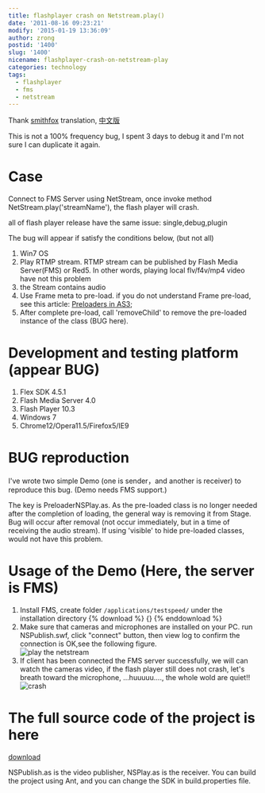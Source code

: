 ```yaml
---
title: flashplayer crash on Netstream.play()
date: '2011-08-16 09:23:21'
modify: '2015-01-19 13:36:09'
author: zrong
postid: '1400'
slug: '1400'
nicename: flashplayer-crash-on-netstream-play
categories: technology
tags:
  - flashplayer
  - fms
  - netstream
---
```


Thank [smithfox](http://smithfox.com/) translation, [中文版](https://blog.zengrong.net/post/1390.html "FlashPlayer在执行NetStream.play的时候崩溃的解决办法")

This is not a 100% frequency bug, I spent 3 days to debug it and I'm not sure I can duplicate it again.

# Case

Connect to FMS Server using NetStream, once invoke method NetStream.play('streamName'), the flash player will crash.

all of flash player release have the same issue: single,debug,plugin

The bug will appear if satisfy the conditions below, (but not all)

1.  Win7 OS
2.  Play RTMP stream. RTMP stream can be published by Flash Media Server(FMS) or Red5. In other words, playing local flv/f4v/mp4 video have not this problem
3.  the Stream contains audio
4.  Use Frame meta to pre-load. if you do not understand Frame pre-load, see this article: [Preloaders in AS3](http://www.bit-101.com/blog/?p=946);
5.  After complete pre-load, call 'removeChild' to remove the pre-loaded instance of the class (BUG here).

# Development and testing platform (appear BUG)

1.  Flex SDK 4.5.1
2.  Flash Media Server 4.0
3.  Flash Player 10.3
4.  Windows 7
5.  Chrome12/Opera11.5/Firefox5/IE9

<!--more-->

# BUG reproduction

I've wrote two simple Demo (one is sender，and another is receiver) to reproduce this bug. (Demo needs FMS support.)

The key is PreloaderNSPlay.as. As the pre-loaded class is no longer needed after the completion of loading, the general way is removing it from Stage. Bug will occur after removal (not occur immediately, but in a time of receiving the audio stream). If using 'visible' to hide pre-loaded classes, would not have this problem.

# Usage of the Demo (Here, the server is FMS)

1.  Install FMS, create folder `/applications/testspeed/` under the installation directory
{% download %}
{}
{% enddownload %}
3.  Make sure that cameras and microphones are installed on your PC. run NSPublish.swf, click "connect" button, then view log to confirm the connection is OK,see the following figure.  
	![play the netstream](/uploads/2011/07/nspub.png)
4.  If client has been connected the FMS server successfully, we will can watch the cameras video, if the flash player still does not crash, let's breath toward the microphone, ...huuuuu...., the whole wold are quiet!!  
    ![crash](/uploads/2011/07/nsplay.png)

# The full source code of the project is here

[download][2]

NSPublish.as is the video publisher, NSPlay.as is the receiver. You can build the project using Ant, and you can change the SDK in build.properties file.

[1]: https://github.com/zrong/blog/tree/master/media/2011/07/flashplayer_crash_on_netstream_play/bin
[2]: https://github.com/zrong/blog/tree/master/media/2011/07/flashplayer_crash_on_netstream_play
